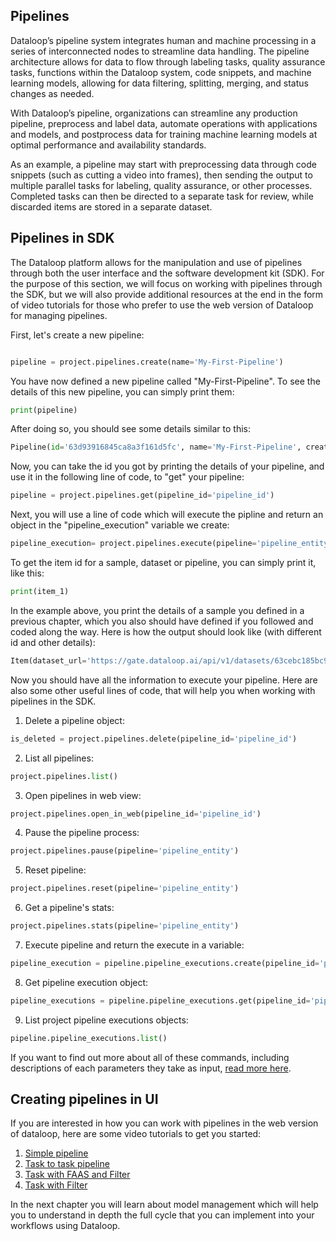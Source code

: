 ## Pipelines

Dataloop’s pipeline system integrates human and machine processing in a series of interconnected nodes to streamline data handling. The pipeline architecture allows for data to flow through labeling tasks, quality assurance tasks, functions within the Dataloop system, code snippets, and machine learning models, allowing for data filtering, splitting, merging, and status changes as needed.

With Dataloop’s pipeline, organizations can streamline any production pipeline, preprocess and label data, automate operations with applications and models, and postprocess data for training machine learning models at optimal performance and availability standards.

As an example, a pipeline may start with preprocessing data through code snippets (such as cutting a video into frames), then sending the output to multiple parallel tasks for labeling, quality assurance, or other processes. Completed tasks can then be directed to a separate task for review, while discarded items are stored in a separate dataset.

## Pipelines in SDK
The Dataloop platform allows for the manipulation and use of pipelines through both the user interface and the software development kit (SDK). For the purpose of this section, we will focus on working with pipelines through the SDK, but we will also provide additional resources at the end in the form of video tutorials for those who prefer to use the web version of Dataloop for managing pipelines.

First, let's create a new pipeline:
```python

pipeline = project.pipelines.create(name='My-First-Pipeline')

```
You have now defined a new pipeline called "My-First-Pipeline". To see the details of this new pipeline, you can simply print them:

```python
print(pipeline)
```
After doing so, you should see some details similar to this:
```python
Pipeline(id='63d93916845ca8a3f161d5fc', name='My-First-Pipeline', creator='email@gmail.com', org_id='8c8387a3-e771-4d2b-ad77-6a30294dbd01', connections=[], settings=<dtlpy.entities.pipeline.PipelineSettings object at 0x000002BB46FD36D0>, status='Created', created_at='2023-01-31T15:51:50.837Z', start_nodes=[], project_id='764803e6-af9b-4dde-8141-fea54231fb54', composition_id='63d93916845ca883da61d5fd', url='https://gate.dataloop.ai/api/v1/pipelines/63d93916845ca8a3f161d5fc', preview=None, description=None, revisions=None)
```
Now, you can take the id you got by printing the details of your pipeline, and use it in the following line of code, to "get" your pipeline:

```python
pipeline = project.pipelines.get(pipeline_id='pipeline_id')
```
Next, you will use a line of code which will execute the pipline and return an object in the "pipeline_execution" variable we create:
```python
pipeline_execution= project.pipelines.execute(pipeline='pipeline_entity', execution_input= {'item': 'item_id'} )
```
To get the item id for a sample, dataset or pipeline, you can simply print it, like this:
```python
print(item_1)
```
In the example above, you print the details of a sample you defined in a previous chapter, which you also should have defined if you followed and coded along the way. Here is how the output should look like (with different id and other details):
```python
Item(dataset_url='https://gate.dataloop.ai/api/v1/datasets/63cebc185bc9dbe3ed851dbe', created_at='2023-01-23T17:04:15.000Z', dataset_id='63cebc185bc9dbe3ed851dbe', filename='/test1.jpg', name='test1.jpg', type='file', id='63cebe0f6f60196b004423d9', spec=None, creator='myfuncont@gmail.com', _description=None, annotations_count=3)
```
Now you should have all the information to execute your pipeline. Here are also some other useful lines of code, that will help you when working with pipelines in the SDK.

1. Delete a pipeline object:
```python
is_deleted = project.pipelines.delete(pipeline_id='pipeline_id')
```
2. List all pipelines:
```python
project.pipelines.list()
```
3. Open pipelines in web view:
```python
project.pipelines.open_in_web(pipeline_id='pipeline_id')
```
4. Pause the pipeline process:
```python
project.pipelines.pause(pipeline='pipeline_entity')
```
5. Reset pipeline:
```python
project.pipelines.reset(pipeline='pipeline_entity')
```
6. Get a pipeline's stats:
```python
project.pipelines.stats(pipeline='pipeline_entity')
```
7. Execute pipeline and return the execute in a variable:
```python
pipeline_execution = pipeline.pipeline_executions.create(pipeline_id='pipeline_id', execution_input={'item': 'item_id'})
```
8. Get pipeline execution object:
```python
pipeline_executions = pipeline.pipeline_executions.get(pipeline_id='pipeline_id')
```
9. List project pipeline executions objects:
```python
pipeline.pipeline_executions.list()
```
If you want to find out more about all of these commands, including descriptions of each parameters they take as input, <a href="https://dlportal-demo.redoc.ly/resources/dtlpy/dl/#:~:text=Pipelines-,class%20Pipelines(client_api%3A%20ApiClient%2C%20project%3A%20Optional%5BProject%5D%20%3D%20None),-Bases%3A">read more here</a>.
## Creating pipelines in UI

If you are interested in how you can work with pipelines in the web version of dataloop, here are some video tutorials to get you started:

1. [Simple pipeline](https://app.guidde.co/share/playbooks/p88yeiCCZYPJ5De92KRhNz?origin=jMK1qNxyBfeCaSgiUvBzFi9AfJb2)
2. [Task to task pipeline](https://app.guidde.co/share/playbooks/d4VKpz2wXkEfC3b8KtScoj?origin=jMK1qNxyBfeCaSgiUvBzFi9AfJb2)
3. [Task with FAAS and Filter](https://app.guidde.co/share/playbooks/uhQbzYGjMZjQoAWGMzcM3r?origin=jMK1qNxyBfeCaSgiUvBzFi9AfJb2)
4. [Task with Filter](https://app.guidde.co/share/playbooks/f94hGsB1CoURVjVUhD354B?origin=jMK1qNxyBfeCaSgiUvBzFi9AfJb2)

In the next chapter you will learn about model management which will help you to understand in depth the full cycle that you can implement into your workflows using Dataloop.
